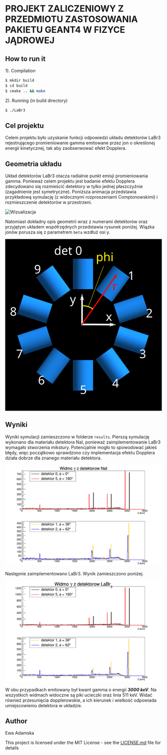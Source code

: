 # PROJEKT ZALICZENIOWY Z PRZEDMIOTU ZASTOSOWANIA PAKIETU GEANT4 W FIZYCE JĄDROWEJ
## How to run it

1). Compilation

```bash
$ mkdir build
$ cd build
$ cmake .. && make

```
2). Running (in build directory)
```bash
$ ./LaBr3
```

## Cel projektu

Celem projektu było uzyskanie funkcji odpowiedzi układu detektorów LaBr3 rejestrującego promieniowanie gamma emitowane przez jon o określonej energii kinetycznej, tak aby zaobserwować efekt Dopplera.

## Geometria układu
Układ detektorów LaBr3 otacza radialnie punkt emisji promieniowania gamma. Ponieważ celem projektu jest badanie efektu Dopplera zdecydowano się rozmieścić detektory w tylko jednej płaszczyźnie (zagadnienie jest symetryczne).
Poniższa animacja przedstawia przykładową symulację (z widocznymi rozproszeniami Comptonowskimi) i rozmieszczenie detektorów w przestrzeni.


![Wizualizacja](visualisation.gif)


Natomiast dokładny opis geometrii wraz z numerami detektorów oraz przyjętym układem współrzędnych przedstawia rysunek poniżej. Wiązka jonów porusza się z parametrem ```beta``` wzdłuż osi y.


![Geometria układu](geometry.svg)

## Wyniki
Wyniki symulacji zamieszczono w folderze ```results```.
Pierszą symulację wykonano dla materiału detektora NaI, ponieważ zaimplementowanie LaBr3 wymagało stworzenia mikstury. Potencjalnie mogło to spowodować jakieś błędy, więc początkowo sprawdzono czy implementacja efektu Dopplera działa dobrze dla znanego materiału detektora.

![NaI](results/NaI_doppler_effect.png)

Następnie zaimplementowano LaBr3. Wynik zamieszczono poniżej.

![LaBr3](results/LaBr3_doppler_effect.png)

W obu przypadkach emitowany był kwant gamma o energii ***3000 keV***. Na wszystkich widmach widoczne są piki ucieczki oraz linia 511 keV. Widać również przesunięcia dopplerowskie, a ich kierunek i wielkość odpowiada umiejscowieniu detektora w układzie.


## Author
Ewa Adamska


This project is licensed under the MIT License - see the [LICENSE.md](LICENSE.md) file for details
